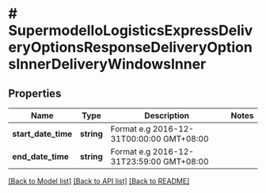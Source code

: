 # # SupermodelIoLogisticsExpressDeliveryOptionsResponseDeliveryOptionsInnerDeliveryWindowsInner

## Properties

Name | Type | Description | Notes
------------ | ------------- | ------------- | -------------
**start_date_time** | **string** | Format e.g 2016-12-31T00:00:00 GMT+08:00 |
**end_date_time** | **string** | Format e.g 2016-12-31T23:59:00 GMT+08:00 |

[[Back to Model list]](../../README.md#models) [[Back to API list]](../../README.md#endpoints) [[Back to README]](../../README.md)
